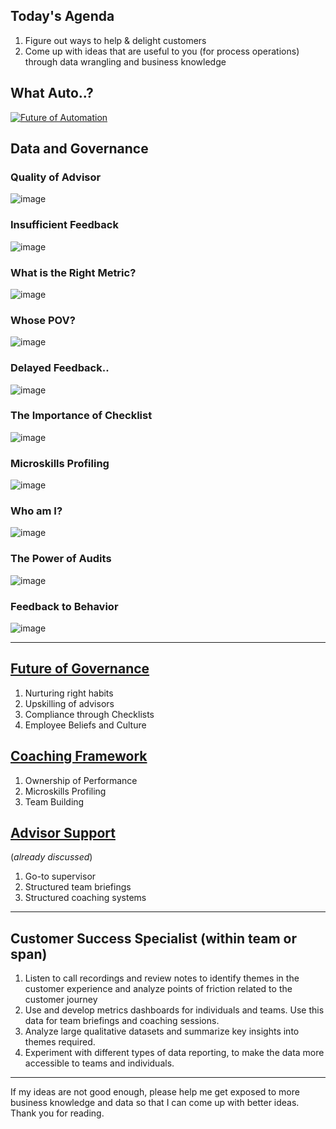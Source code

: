 ## Today's Agenda
1. Figure out ways to help & delight customers 
2. Come up with ideas that are useful to you (for process operations) through data wrangling and business knowledge


## What Auto..?

[![Future of Automation ](http://img.youtube.com/vi/CKNQqSCpIsw/0.jpg)](https://youtu.be/CKNQqSCpIsw)



## Data and Governance
### Quality of Advisor
![image](../master/01.png)
### Insufficient Feedback
![image](../master/02.png)
### What is the Right Metric?
![image](../master/03.png)
### Whose POV?
![image](../master/04.png)
### Delayed Feedback..
![image](../master/05.png)
### The Importance of Checklist
![image](../master/06.png)
### Microskills Profiling
![image](../master/07.png)
### Who am I?
![image](../master/08.png)
### The Power of Audits
![image](../master/09.png)
### Feedback to Behavior
![image](../master/10.png)




---------------------------


## [Future of Governance](../master/governance_future.md) 
1. Nurturing right habits
2. Upskilling of advisors
3. Compliance through Checklists
4. Employee Beliefs and Culture

## [Coaching Framework](../master/coaching_framework.md)
1. Ownership of Performance
2. Microskills Profiling
3. Team Building

## [Advisor Support](../master/advisor_support_ppt.md)
(*already discussed*)
1. Go-to supervisor
2. Structured team briefings
3. Structured coaching systems


-----------

## Customer Success Specialist (within team or span)
1. Listen to call recordings and review notes to identify themes in the customer experience and analyze points of friction related to the customer journey
2. Use and develop metrics dashboards for individuals and teams. Use this data for team briefings and coaching sessions.
3. Analyze large qualitative datasets and summarize key insights into themes required.
4. Experiment with different types of data reporting, to make the data more accessible to teams and individuals.

----------

If my ideas are not good enough, please help me get exposed to more business knowledge and data so that I can come up with better ideas. Thank you for reading.




